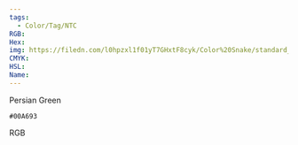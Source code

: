 ```yaml
---
tags:
  - Color/Tag/NTC
RGB:
Hex:
img: https://filedn.com/l0hpzxl1f01yT7GHxtF8cyk/Color%20Snake/standard_csv_to_svg//00A693.svg
CMYK:
HSL:
Name:
---
```

Persian Green
```palette
#00A693
```
RGB
